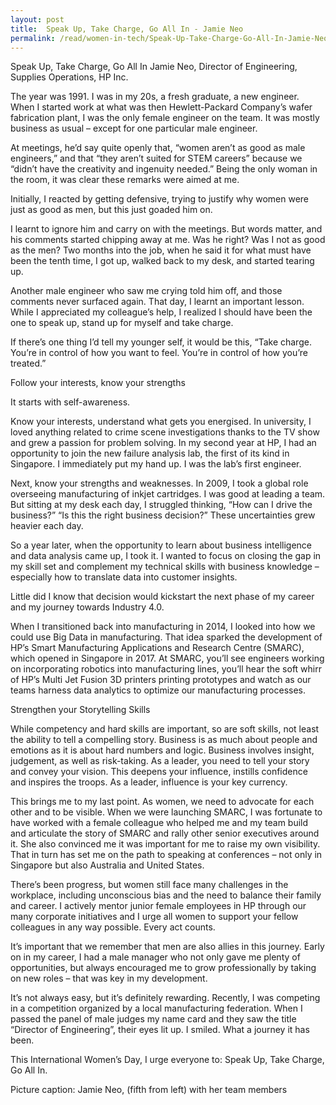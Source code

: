 ```yaml
---
layout: post
title:  Speak Up, Take Charge, Go All In - Jamie Neo
permalink: /read/women-in-tech/Speak-Up-Take-Charge-Go-All-In-Jamie-Neo
---
```

Speak Up, Take Charge, Go All In
Jamie Neo, Director of Engineering, Supplies Operations, HP Inc.

The year was 1991. I was in my 20s, a fresh graduate, a new engineer. When I started work at what was then Hewlett-Packard Company’s wafer fabrication plant, I was the only female engineer on the team. It was mostly business as usual – except for one particular male engineer.

At meetings, he’d say quite openly that, “women aren’t as good as male engineers,” and that “they aren’t suited for STEM careers” because we “didn’t have the creativity and ingenuity needed.” Being the only woman in the room, it was clear these remarks were aimed at me. 

Initially, I reacted by getting defensive, trying to justify why women were just as good as men, but this just goaded him on.

I learnt to ignore him and carry on with the meetings. But words matter, and his comments started chipping away at me. Was he right? Was I not as good as the men? Two months into the job, when he said it for what must have been the tenth time, I got up, walked back to my desk, and started tearing up. 

Another male engineer who saw me crying told him off, and those comments never surfaced again. That day, I learnt an important lesson. While I appreciated my colleague’s help, I realized I should have been the one to speak up, stand up for myself and take charge. 

If there’s one thing I’d tell my younger self, it would be this, “Take charge. You’re in control of how you want to feel. You’re in control of how you’re treated.”

Follow your interests, know your strengths

It starts with self-awareness. 

Know your interests, understand what gets you energised. In university, I loved anything related to crime scene investigations thanks to the TV show and grew a passion for problem solving. In my second year at HP, I had an opportunity to join the new failure analysis lab, the first of its kind in Singapore. I immediately put my hand up. I was the lab’s first engineer. 

Next, know your strengths and weaknesses. In 2009, I took a global role overseeing manufacturing of inkjet cartridges. I was good at leading a team. But sitting at my desk each day, I struggled thinking, “How can I drive the business?” “Is this the right business decision?” These uncertainties grew heavier each day. 

So a year later, when the opportunity to learn about business intelligence and data analysis came up, I took it. I wanted to focus on closing the gap in my skill set and complement my technical skills with business knowledge – especially how to translate data into customer insights. 

Little did I know that decision would kickstart the next phase of my career and my journey towards Industry 4.0.

When I transitioned back into manufacturing in 2014, I looked into how we could use Big Data in manufacturing. That idea sparked the development of HP’s Smart Manufacturing Applications and Research Centre (SMARC), which opened in Singapore in 2017. At SMARC, you’ll see engineers working on incorporating robotics into manufacturing lines, you’ll hear the soft whirr of HP’s Multi Jet Fusion 3D printers printing prototypes and watch as our teams harness data analytics to optimize our manufacturing processes. 

Strengthen your Storytelling Skills

While competency and hard skills are important, so are soft skills, not least the ability to tell a compelling story. Business is as much about people and emotions as it is about hard numbers and logic. Business involves insight, judgement, as well as risk-taking. As a leader, you need to tell your story and convey your vision. This deepens your influence, instills confidence and inspires the troops. As a leader, influence is your key currency.

This brings me to my last point. As women, we need to advocate for each other and to be visible. When we were launching SMARC, I was fortunate to have worked with a female colleague who helped me and my team build and articulate the story of SMARC and rally other senior executives around it. She also convinced me it was important for me to raise my own visibility. That in turn has set me on the path to speaking at conferences – not only in Singapore but also Australia and United States.

There’s been progress, but women still face many challenges in the workplace, including unconscious bias and the need to balance their family and career. I actively mentor junior female employees in HP through our many corporate initiatives and I urge all women to support your fellow colleagues in any way possible. Every act counts.

It’s important that we remember that men are also allies in this journey. Early on in my career, I had a male manager who not only gave me plenty of opportunities, but always encouraged me to grow professionally by taking on new roles – that was key in my development.

It’s not always easy, but it’s definitely rewarding. Recently, I was competing in a competition organized by a local manufacturing federation. When I passed the panel of male judges my name card and they saw the title “Director of Engineering”, their eyes lit up. I smiled. What a journey it has been.

This International Women’s Day, I urge everyone to:  Speak Up, Take Charge, Go All In.

Picture caption: Jamie Neo, (fifth from left)  with her team members
